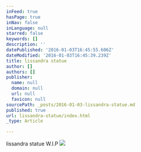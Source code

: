 ```yaml
---
inFeed: true
hasPage: true
inNav: false
inLanguage: null
starred: false
keywords: []
description: ''
datePublished: '2016-01-03T16:45:55.606Z'
dateModified: '2016-01-03T16:45:39.239Z'
title: lissandra statue
author: []
authors: []
publisher:
  name: null
  domain: null
  url: null
  favicon: null
sourcePath: _posts/2016-01-03-lissandra-statue.md
published: true
url: lissandra-statue/index.html
_type: Article

---
```

lissandra statue W.I.P
![](https://the-grid-user-content.s3-us-west-2.amazonaws.com/1ff7549b-db0c-4696-a849-1845e3d2a6d0.png)